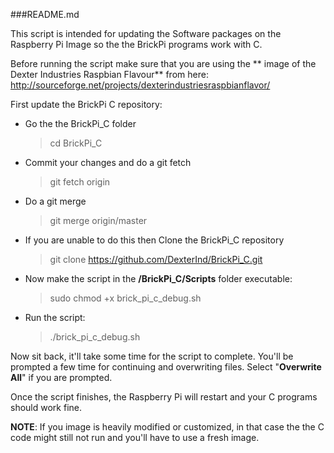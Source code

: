 ###README.md
 
This script is intended for updating the Software packages on the Raspberry Pi Image so the the BrickPi programs work with C.
 
Before running the script make sure that you are using the ** image of the Dexter Industries Raspbian Flavour**  from here: http://sourceforge.net/projects/dexterindustriesraspbianflavor/
 
First update the BrickPi C repository:
- Go the the BrickPi_C folder
    > cd BrickPi_C
- Commit your changes and do a git fetch
    > git fetch origin
- Do a git merge
    > git merge origin/master
    
- If you are unable to do this then Clone the BrickPi_C repository
    > git clone https://github.com/DexterInd/BrickPi_C.git
        
- Now make the script in the **/BrickPi_C/Scripts** folder executable:
    > sudo chmod +x brick_pi_c_debug.sh
    
- Run the script:
    > ./brick_pi_c_debug.sh
    
Now sit back, it'll take some time for the script to complete. You'll be prompted a few time for continuing and overwriting files. Select "**Overwrite All**" if you are prompted.
 
Once the script finishes, the Raspberry Pi will restart and your C programs should work fine.
 
**NOTE**: If you image is heavily modified or customized, in that case the the C code might still not run and you'll have to use a fresh image.